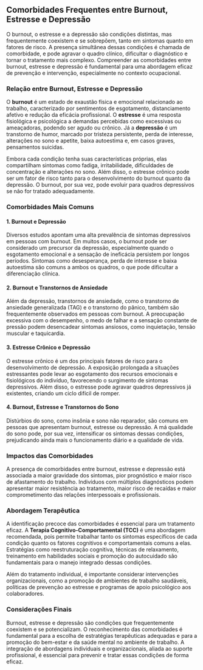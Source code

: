 
## Comorbidades Frequentes entre Burnout, Estresse e Depressão

O burnout, o estresse e a depressão são condições distintas, mas frequentemente coexistem e se sobrepõem, tanto em sintomas quanto em fatores de risco. A presença simultânea dessas condições é chamada de comorbidade, e pode agravar o quadro clínico, dificultar o diagnóstico e tornar o tratamento mais complexo. Compreender as comorbidades entre burnout, estresse e depressão é fundamental para uma abordagem eficaz de prevenção e intervenção, especialmente no contexto ocupacional.

### Relação entre Burnout, Estresse e Depressão

O **burnout** é um estado de exaustão física e emocional relacionado ao trabalho, caracterizado por sentimentos de esgotamento, distanciamento afetivo e redução da eficácia profissional. O **estresse** é uma resposta fisiológica e psicológica a demandas percebidas como excessivas ou ameaçadoras, podendo ser agudo ou crônico. Já a **depressão** é um transtorno de humor, marcado por tristeza persistente, perda de interesse, alterações no sono e apetite, baixa autoestima e, em casos graves, pensamentos suicidas.

Embora cada condição tenha suas características próprias, elas compartilham sintomas como fadiga, irritabilidade, dificuldades de concentração e alterações no sono. Além disso, o estresse crônico pode ser um fator de risco tanto para o desenvolvimento do burnout quanto da depressão. O burnout, por sua vez, pode evoluir para quadros depressivos se não for tratado adequadamente.

### Comorbidades Mais Comuns

#### 1. **Burnout e Depressão**

Diversos estudos apontam uma alta prevalência de sintomas depressivos em pessoas com burnout. Em muitos casos, o burnout pode ser considerado um precursor da depressão, especialmente quando o esgotamento emocional e a sensação de ineficácia persistem por longos períodos. Sintomas como desesperança, perda de interesse e baixa autoestima são comuns a ambos os quadros, o que pode dificultar a diferenciação clínica.

#### 2. **Burnout e Transtornos de Ansiedade**

Além da depressão, transtornos de ansiedade, como o transtorno de ansiedade generalizada (TAG) e o transtorno do pânico, também são frequentemente observados em pessoas com burnout. A preocupação excessiva com o desempenho, o medo de falhar e a sensação constante de pressão podem desencadear sintomas ansiosos, como inquietação, tensão muscular e taquicardia.

#### 3. **Estresse Crônico e Depressão**

O estresse crônico é um dos principais fatores de risco para o desenvolvimento de depressão. A exposição prolongada a situações estressantes pode levar ao esgotamento dos recursos emocionais e fisiológicos do indivíduo, favorecendo o surgimento de sintomas depressivos. Além disso, o estresse pode agravar quadros depressivos já existentes, criando um ciclo difícil de romper.

#### 4. **Burnout, Estresse e Transtornos do Sono**

Distúrbios do sono, como insônia e sono não reparador, são comuns em pessoas que apresentam burnout, estresse ou depressão. A má qualidade do sono pode, por sua vez, intensificar os sintomas dessas condições, prejudicando ainda mais o funcionamento diário e a qualidade de vida.

### Impactos das Comorbidades

A presença de comorbidades entre burnout, estresse e depressão está associada a maior gravidade dos sintomas, pior prognóstico e maior risco de afastamento do trabalho. Indivíduos com múltiplos diagnósticos podem apresentar maior resistência ao tratamento, maior risco de recaídas e maior comprometimento das relações interpessoais e profissionais.

### Abordagem Terapêutica

A identificação precoce das comorbidades é essencial para um tratamento eficaz. A **Terapia Cognitivo-Comportamental (TCC)** é uma abordagem recomendada, pois permite trabalhar tanto os sintomas específicos de cada condição quanto os fatores cognitivos e comportamentais comuns a elas. Estratégias como reestruturação cognitiva, técnicas de relaxamento, treinamento em habilidades sociais e promoção do autocuidado são fundamentais para o manejo integrado dessas condições.

Além do tratamento individual, é importante considerar intervenções organizacionais, como a promoção de ambientes de trabalho saudáveis, políticas de prevenção ao estresse e programas de apoio psicológico aos colaboradores.

### Considerações Finais

Burnout, estresse e depressão são condições que frequentemente coexistem e se potencializam. O reconhecimento das comorbidades é fundamental para a escolha de estratégias terapêuticas adequadas e para a promoção do bem-estar e da saúde mental no ambiente de trabalho. A integração de abordagens individuais e organizacionais, aliada ao suporte profissional, é essencial para prevenir e tratar essas condições de forma eficaz.
```
